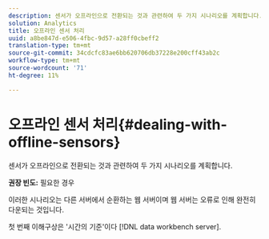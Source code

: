 ```yaml
---
description: 센서가 오프라인으로 전환되는 것과 관련하여 두 가지 시나리오를 계획합니다.
solution: Analytics
title: 오프라인 센서 처리
uuid: a8be847d-e506-4fbc-9d57-a28ff0cbeff2
translation-type: tm+mt
source-git-commit: 34cdcfc83ae6bb620706db37228e200cff43ab2c
workflow-type: tm+mt
source-wordcount: '71'
ht-degree: 11%

---
```



# 오프라인 센서 처리{#dealing-with-offline-sensors}

센서가 오프라인으로 전환되는 것과 관련하여 두 가지 시나리오를 계획합니다.

**권장 빈도:** 필요한 경우

이러한 시나리오는 다른 서버에서 순환하는 웹 서버이며 웹 서버는 오류로 인해 완전히 다운되는 것입니다.

첫 번째 이해구상은 &#39;시간의 기준&#39;이다 [!DNL data workbench server].
